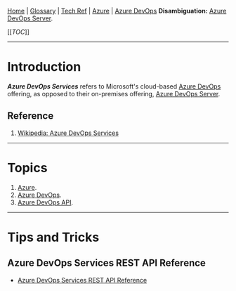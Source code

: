 [Home](/Slalom-LLC/Slalom-Consulting) | [Glossary](/Glossary) | [Tech Ref](/Tech-Ref) | [Azure](/Tech-Ref/Microsoft/Microsoft-Azure) | [Azure DevOps](/Tech-Ref/Microsoft/Microsoft-Azure/ADO-\(Azure-DevOps\))
**Disambiguation:**  [Azure DevOps Server](/Tech-Ref/Microsoft/Microsoft-Azure/ADO-\(Azure-DevOps\)/Azure-DevOps-Server).

[[_TOC_]]

---
# Introduction
***Azure DevOps Services*** refers to Microsoft's cloud-based [Azure DevOps](/Slalom-LLC/Slalom-Consulting/Azure-DevOps-\(Slalom\)) offering, as opposed to their on-premises offering, [Azure DevOps Server](/Tech-Ref/Microsoft/Microsoft-Azure/ADO-\(Azure-DevOps\)/Azure-DevOps-Server).

## Reference
1. [Wikipedia: Azure DevOps Services](https://en.wikipedia.org/wiki/Microsoft_Visual_Studio#Azure_DevOps_Services)

---
# Topics
1. [Azure](/Tech-Ref/Microsoft/Microsoft-Azure).
1. [Azure DevOps](/Tech-Ref/Microsoft/Microsoft-Azure/ADO-\(Azure-DevOps\)).
1. [Azure DevOps API](/Tech-Ref/Microsoft/Microsoft-Azure/ADO-\(Azure-DevOps\)/Azure-DevOps-REST-API).

---
# Tips and Tricks

## Azure DevOps Services REST API Reference
- [Azure DevOps Services REST API Reference](https://docs.microsoft.com/en-us/rest/api/azure/devops/?view=azure-devops-rest)
